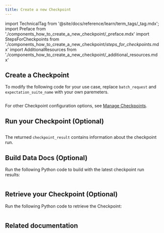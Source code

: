 ```yaml
---
title: Create a new Checkpoint
---
```


import TechnicalTag from '@site/docs/reference/learn/term_tags/_tag.mdx';
import Preface from './components_how_to_create_a_new_checkpoint/_preface.mdx'
import StepsForCheckpoints from './components_how_to_create_a_new_checkpoint/_steps_for_checkpoints_.mdx'
import AdditionalResources from './components_how_to_create_a_new_checkpoint/_additional_resources.mdx'

<Preface />

<StepsForCheckpoints />

## Create a Checkpoint

To modify the following code for your use case, replace `batch_request` and `expectation_suite_name` with your own paremeters.

```python name="tests/integration/docusaurus/validation/checkpoints/how_to_create_a_new_checkpoint.py create checkpoint batch_request"
```

For other Checkpoint configuration options, see [Manage Checkpoints](/docs/oss/guides/validation/checkpoints/checkpoint_lp).


## Run your Checkpoint (Optional)

```python name="tests/integration/docusaurus/validation/checkpoints/how_to_create_a_new_checkpoint.py run checkpoint batch_request"
```

The returned `checkpoint_result` contains information about the checkpoint run.

## Build Data Docs (Optional)

Run the following Python code to build <TechnicalTag tag="data_docs" text="Data Docs" /> with the latest checkpoint run results:

```python name="tests/integration/docusaurus/validation/checkpoints/how_to_create_a_new_checkpoint.py build data docs"
```

## Retrieve your Checkpoint (Optional)

Run the following Python code to retrieve the Checkpoint:

```python name="tests/integration/docusaurus/validation/checkpoints/how_to_create_a_new_checkpoint.py get checkpoint"
```

## Related documentation
<AdditionalResources />
